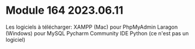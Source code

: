 # Module 164 2023.06.11

Les logiciels à télécharger:
XAMPP (Mac) pour PhpMyAdmin
Laragon (Windows) pour MySQL
Pycharm Community IDE
Python (ce n'est pas un logiciel)



